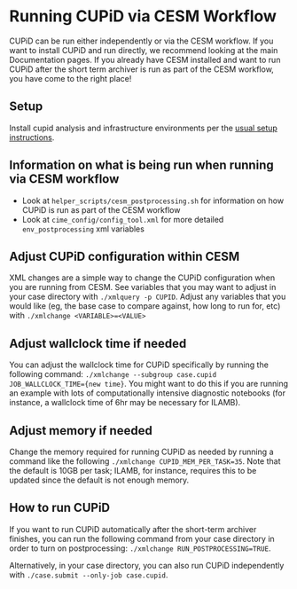 # Running CUPiD via CESM Workflow

CUPiD can be run either independently or via the CESM workflow. If you want to install CUPiD and run directly, we recommend looking at the main Documentation pages. If you already have CESM installed and want to run CUPiD after the short term archiver is run as part of the CESM workflow, you have come to the right place!

## Setup
Install cupid analysis and infrastructure environments per the [usual setup instructions](https://ncar.github.io/CUPiD/index.html#installing).

## Information on what is being run when running via CESM workflow
- Look at `helper_scripts/cesm_postprocessing.sh` for information on how CUPiD is run as part of the CESM workflow
- Look at `cime_config/config_tool.xml` for more detailed `env_postprocessing` xml variables

## Adjust CUPiD configuration within CESM
XML changes are a simple way to change the CUPiD configuration when you are running from CESM. See variables that you may want to adjust in your case directory with `./xmlquery -p CUPID`.
Adjust any variables that you would like (eg, the base case to compare against, how long to run for, etc) with `./xmlchange <VARIABLE>=<VALUE>`

## Adjust wallclock time if needed
You can adjust the wallclock time for CUPiD specifically by running the following command: `./xmlchange --subgroup case.cupid JOB_WALLCLOCK_TIME={new time}`. You might want to do this if you are running an example with lots of computationally intensive diagnostic notebooks (for instance, a wallclock time of 6hr may be necessary for ILAMB).

## Adjust memory if needed
Change the memory required for running CUPiD as needed by running a command like the following `./xmlchange CUPID_MEM_PER_TASK=35`. Note that the default is 10GB per task; ILAMB, for instance, requires this to be updated since the default is not enough memory.

## How to run CUPiD
If you want to run CUPiD automatically after the short-term archiver finishes, you can run the following command from your case directory in order to turn on postprocessing: `./xmlchange RUN_POSTPROCESSING=TRUE`.

Alternatively, in your case directory, you can also run CUPiD independently with `./case.submit --only-job case.cupid`.
